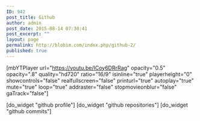 ```yaml
---
ID: 942
post_title: Github
author: admin
post_date: 2015-08-14 07:30:41
post_excerpt: ""
layout: page
permalink: http://blobim.com/index.php/github-2/
published: true
---
```

[mbYTPlayer url="https://youtu.be/ICoy6DRrRag" opacity="0.5" opacity=".8" quality="hd720" ratio="16/9" isinline="true" playerheight="0" showcontrols="false" realfullscreen="false" printurl="true" autoplay="true" mute="true" loop="true" addraster="false" stopmovieonblur="false" gaTrack="false"]

[do_widget "github profile"]
[do_widget "github repositories"]
[do_widget "github commits"]